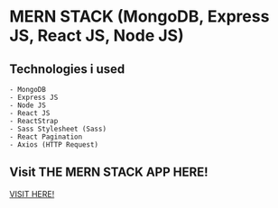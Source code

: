 # MERN STACK (MongoDB, Express JS, React JS, Node JS)

## Technologies i used

```
- MongoDB
- Express JS
- Node JS
- React JS
- ReactStrap
- Sass Stylesheet (Sass)
- React Pagination
- Axios (HTTP Request)
```

## Visit THE MERN STACK APP HERE!
[VISIT HERE!](https://merntsackapplication.herokuapp.com/)
